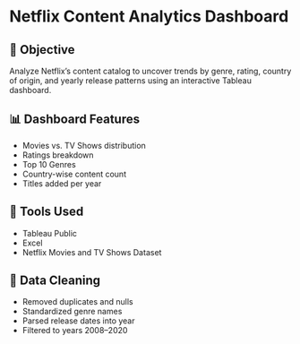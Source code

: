 # Netflix Content Analytics Dashboard

## 🎯 Objective
Analyze Netflix’s content catalog to uncover trends by genre, rating, country of origin, and yearly release patterns using an interactive Tableau dashboard.

## 📊 Dashboard Features
- Movies vs. TV Shows distribution
- Ratings breakdown
- Top 10 Genres
- Country-wise content count
- Titles added per year

## 🧰 Tools Used
- Tableau Public
- Excel
- Netflix Movies and TV Shows Dataset

## 🧹 Data Cleaning
- Removed duplicates and nulls
- Standardized genre names
- Parsed release dates into year
- Filtered to years 2008–2020
